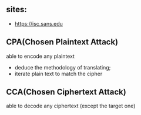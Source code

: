 ## sites:
- https://isc.sans.edu

## CPA(Chosen Plaintext Attack)
able to encode any plaintext
- deduce the methodology of translating;
- iterate plain text to match the cipher

## CCA(Chosen Ciphertext Attack)
able to decode any ciphertext (except the target one)
